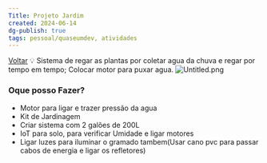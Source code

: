 ```yaml
---
Title: Projeto Jardim
created: 2024-06-14
dg-publish: true
tags: pessoal/quaseumdev, atividades 
---
```

[Voltar](1.LIFE/index)
💡 Sistema de regar as plantas por coletar agua da chuva e regar por tempo em tempo; Colocar motor para puxar agua.
![Untitled.png](/img/user/0.Settings/img/Untitled.png)
### Oque posso Fazer?
- Motor para ligar e trazer pressão da agua
- Kit de Jardinagem
- Criar sistema com 2 galões de 200L
- IoT para solo, para verificar Umidade e ligar motores
- Ligar luzes para iluminar o gramado tambem(Usar cano pvc para passar cabos de energia e ligar os refletores)
